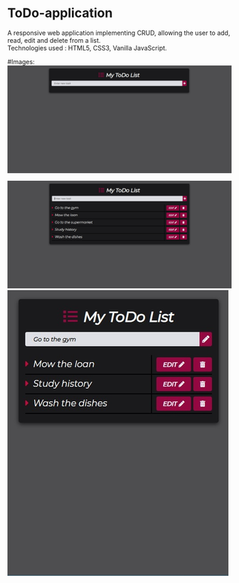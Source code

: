 # ToDo-application
A responsive web application implementing CRUD, allowing the user to add, read, edit and delete from a list.</br>
Technologies used : HTML5, CSS3, Vanilla JavaScript.

#Images:
<img src='img/todo-1.jpg'/>

<img src='img/todo-2.jpg'/>

<img src='img/todo-3.jpg'/>
